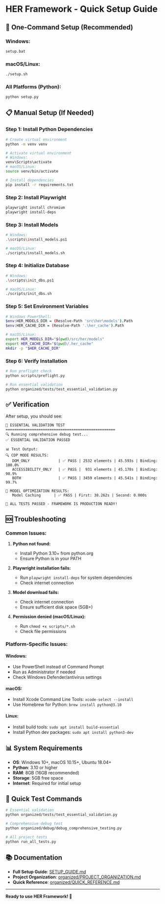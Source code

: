 # HER Framework - Quick Setup Guide

## 🚀 **One-Command Setup (Recommended)**

### **Windows:**
```cmd
setup.bat
```

### **macOS/Linux:**
```bash
./setup.sh
```

### **All Platforms (Python):**
```bash
python setup.py
```

## 📋 **Manual Setup (If Needed)**

### **Step 1: Install Python Dependencies**
```bash
# Create virtual environment
python -m venv venv

# Activate virtual environment
# Windows:
venv\Scripts\activate
# macOS/Linux:
source venv/bin/activate

# Install dependencies
pip install -r requirements.txt
```

### **Step 2: Install Playwright**
```bash
playwright install chromium
playwright install-deps
```

### **Step 3: Install Models**
```bash
# Windows:
.\scripts\install_models.ps1

# macOS/Linux:
./scripts/install_models.sh
```

### **Step 4: Initialize Database**
```bash
# Windows:
.\scripts\init_dbs.ps1

# macOS/Linux:
./scripts/init_dbs.sh
```

### **Step 5: Set Environment Variables**
```bash
# Windows PowerShell:
$env:HER_MODELS_DIR = (Resolve-Path 'src\her\models').Path
$env:HER_CACHE_DIR = (Resolve-Path '.\her_cache').Path

# macOS/Linux:
export HER_MODELS_DIR="$(pwd)/src/her/models"
export HER_CACHE_DIR="$(pwd)/.her_cache"
mkdir -p "$HER_CACHE_DIR"
```

### **Step 6: Verify Installation**
```bash
# Run preflight check
python scripts/preflight.py

# Run essential validation
python organized/tests/test_essential_validation.py
```

## ✅ **Verification**

After setup, you should see:
```
🚀 ESSENTIAL VALIDATION TEST
==================================================
🔍 Running comprehensive debug test...
✅ ESSENTIAL VALIDATION PASSED

📊 Test Output:
🔍 CDP MODE RESULTS:
   DOM_ONLY             | ✅ PASS | 2532 elements | 45.593s | Binding: 100.0%
   ACCESSIBILITY_ONLY   | ✅ PASS |  931 elements | 45.178s | Binding: 98.9%
   BOTH                 | ✅ PASS | 3459 elements | 45.541s | Binding: 99.7%

🧠 MODEL OPTIMIZATION RESULTS:
   Model Caching      | ✅ PASS | First: 38.262s | Second: 0.000s

🎉 ALL TESTS PASSED - FRAMEWORK IS PRODUCTION READY!
```

## 🆘 **Troubleshooting**

### **Common Issues:**

1. **Python not found:**
   - Install Python 3.10+ from python.org
   - Ensure Python is in your PATH

2. **Playwright installation fails:**
   - Run `playwright install-deps` for system dependencies
   - Check internet connection

3. **Model download fails:**
   - Check internet connection
   - Ensure sufficient disk space (5GB+)

4. **Permission denied (macOS/Linux):**
   - Run `chmod +x scripts/*.sh`
   - Check file permissions

### **Platform-Specific Issues:**

#### **Windows:**
- Use PowerShell instead of Command Prompt
- Run as Administrator if needed
- Check Windows Defender/antivirus settings

#### **macOS:**
- Install Xcode Command Line Tools: `xcode-select --install`
- Use Homebrew for Python: `brew install python@3.10`

#### **Linux:**
- Install build tools: `sudo apt install build-essential`
- Install Python dev packages: `sudo apt install python3-dev`

## 📊 **System Requirements**

- **OS**: Windows 10+, macOS 10.15+, Ubuntu 18.04+
- **Python**: 3.10 or higher
- **RAM**: 8GB (16GB recommended)
- **Storage**: 5GB free space
- **Internet**: Required for initial setup

## 🎯 **Quick Test Commands**

```bash
# Essential validation
python organized/tests/test_essential_validation.py

# Comprehensive debug test
python organized/debug/debug_comprehensive_testing.py

# All project tests
python run_all_tests.py
```

## 📚 **Documentation**

- **Full Setup Guide**: [SETUP_GUIDE.md](SETUP_GUIDE.md)
- **Project Organization**: [organized/PROJECT_ORGANIZATION.md](organized/PROJECT_ORGANIZATION.md)
- **Quick Reference**: [organized/QUICK_REFERENCE.md](organized/QUICK_REFERENCE.md)

---

**Ready to use HER Framework! 🎉**